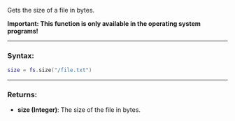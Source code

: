 Gets the size of a file in bytes.

**Important: This function is only available in the operating system programs!**

---

### Syntax:
```lua
size = fs.size("/file.txt")
```

---

### Returns:
* **size (Integer)**: The size of the file in bytes.
